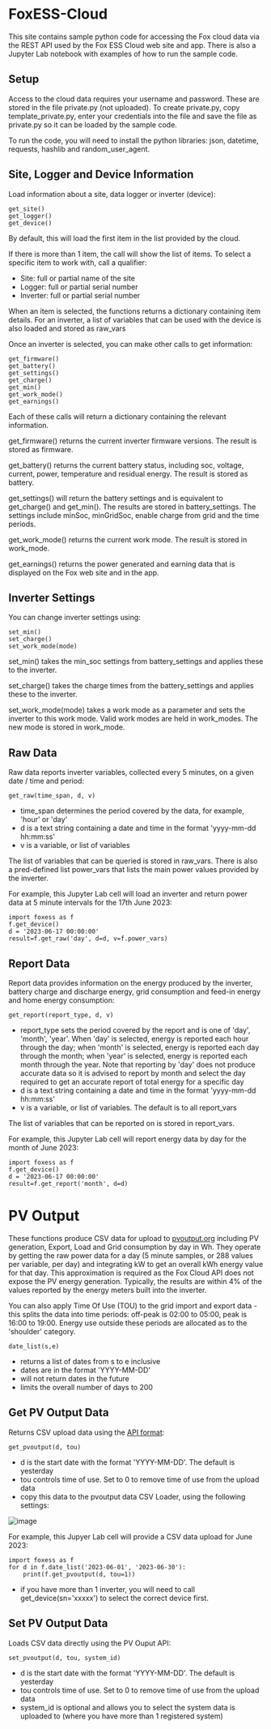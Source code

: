 # FoxESS-Cloud
This site contains sample python code for accessing the Fox cloud data via the REST API used by the Fox ESS Cloud web site and app.
There is also a Jupyter Lab notebook with examples of how to run the sample code.

## Setup
Access to the cloud data requires your username and password. These are stored in the file private.py (not uploaded).
To create private.py, copy template_private.py, enter your credentials into the file and save the file as private.py so it can be loaded by the sample code.

To run the code, you will need to install the python libraries: json, datetime, requests, hashlib and random_user_agent.

## Site, Logger and Device Information
Load information about a site, data logger or inverter (device):

```
get_site()
get_logger()
get_device()
```

By default, this will load the first item in the list provided by the cloud.

If there is more than 1 item, the call will show the list of items. To select a specific item to work with, call a qualifier:
+ Site: full or partial name of the site
+ Logger: full or partial serial number
+ Inverter: full or partial serial number

When an item is selected, the functions returns a dictionary containing item details. For an inverter, a list of variables that can be used with the device is also loaded and stored as raw_vars

Once an inverter is selected, you can make other calls to get information:

```
get_firmware()
get_battery()
get_settings()
get_charge()
get_min()
get_work_mode()
get_earnings()

```
Each of these calls will return a dictionary containing the relevant information.

get_firmware() returns the current inverter firmware versions. The result is stored as firmware.

get_battery() returns the current battery status, including soc, voltage, current, power, temperature and residual energy. The result is stored as battery.

get_settings() will return the battery settings and is equivalent to get_charge() and get_min(). The results are stored in battery_settings. The settings include minSoc, minGridSoc, enable charge from grid and the time periods.

get_work_mode() returns the current work mode. The result is stored in work_mode.

get_earnings() returns the power generated and earning data that is displayed on the Fox web site and in the app.

## Inverter Settings
You can change inverter settings using:

```
set_min()
set_charge()
set_work_mode(mode)
```

set_min() takes the min_soc settings from battery_settings and applies these to the inverter.

set_charge() takes the charge times from the battery_settings and applies these to the inverter.

set_work_mode(mode) takes a work mode as a parameter and sets the inverter to this work mode. Valid work modes are held in work_modes. The new mode is stored in work_mode.

## Raw Data
Raw data reports inverter variables, collected every 5 minutes, on a given date / time and period:

```
get_raw(time_span, d, v)
```

+ time_span determines the period covered by the data, for example, 'hour' or 'day'
+ d is a text string containing a date and time in the format 'yyyy-mm-dd hh:mm:ss'
+ v is a variable, or list of variables

The list of variables that can be queried is stored in raw_vars. There is also a pred-defined list power_vars that lists the main power values provided by the inverter.

For example, this Jupyter Lab cell will load an inverter and return power data at 5 minute intervals for the 17th June 2023:

```
import foxess as f
f.get_device()
d = '2023-06-17 00:00:00'
result=f.get_raw('day', d=d, v=f.power_vars)
```

## Report Data
Report data provides information on the energy produced by the inverter, battery charge and discharge energy, grid consumption and feed-in energy and home energy consumption:

```
get_report(report_type, d, v)
```
+ report_type sets the period covered by the report and is one of 'day', 'month', 'year'. When 'day' is selected, energy is reported each hour through the day; when 'month' is selected, energy is reported each day through the month; when 'year' is selected, energy is reported each month through the year. Note that reporting by 'day' does not produce accurate data so it is advised to report by month and select the day required to get an accurate report of total energy for a specific day
+ d is a text string containing a date and time in the format 'yyyy-mm-dd hh:mm:ss'
+ v is a variable, or list of variables. The default is to all report_vars

The list of variables that can be reported on is stored in report_vars.

For example, this Jupyter Lab cell will report energy data by day for the month of June 2023:

```
import foxess as f
f.get_device()
d = '2023-06-17 00:00:00'
result=f.get_report('month', d=d)
```

# PV Output
These functions produce CSV data for upload to [pvoutput.org](https://pvoutput.org) including PV generation, Export, Load and Grid consumption by day in Wh. They operate by getting the raw power data for a day (5 minute samples, or 288 values per variable, per day) and integrating kW to get an overall kWh energy value for that day. This approximation is required as the Fox Cloud API does not expose the PV energy generation. Typically, the results are within 4% of the values reported by the energy meters built into the inverter.

You can also apply Time Of Use (TOU) to the grid import and export data - this splits the data into time periods: off-peak is 02:00 to 05:00, peak is 16:00 to 19:00. Energy use outside these periods are allocated as to the 'shoulder' category.

```
date_list(s,e)
```

+ returns a list of dates from s to e inclusive
+ dates are in the format 'YYYY-MM-DD'
+ will not return dates in the future
+ limits the overall number of days to 200

## Get PV Output Data

Returns CSV upload data using the [API format](https://pvoutput.org/help/api_specification.html#csv-data-parameter):

```
get_pvoutput(d, tou)
```

+ d is the start date with the format 'YYYY-MM-DD'. The default is yesterday
+ tou controls time of use. Set to 0 to remove time of use from the upload data
+ copy this data to the pvoutput data CSV Loader, using the following settings:

![image](https://github.com/TonyM1958/FoxESS-Cloud/assets/63789168/21459cdc-a943-4e9d-a204-7efd45a422d8)

For example, this Jupyer Lab cell will provide a CSV data upload for June 2023:

```
import foxess as f
for d in f.date_list('2023-06-01', '2023-06-30'):
    print(f.get_pvoutput(d, tou=1))
```
+ if you have more than 1 inverter, you will need to call get_device(sn='xxxxx') to select the correct device first.

## Set PV Output Data

Loads CSV data directly using the PV Ouput API:

```
set_pvoutput(d, tou, system_id)
```

+ d is the start date with the format 'YYYY-MM-DD'. The default is yesterday
+ tou controls time of use. Set to 0 to remove time of use from the upload data
+ system_id is optional and allows you to select the system data is uploaded to (where you have more than 1 registered system)

